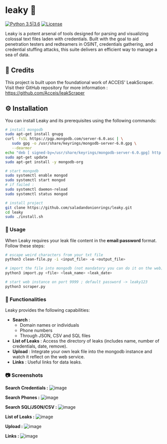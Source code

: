 # leaky :key:
[![Python 3.5|3.6](https://img.shields.io/badge/python-3.x-green.svg)](https://www.python.org/) 
[![License](https://img.shields.io/badge/license-GPLv3-red.svg)](https://raw.githubusercontent.com/almandin/fuxploider/master/LICENSE.md)

Leaky is a potent arsenal of tools designed for parsing and visualizing colossal text files laden with credentials. Built with the goal to aid penetration testers and redteamers in OSINT, credentials gathering, and credential stuffing attacks, this suite delivers an efficient way to manage a sea of data.

## :star2: Credits
This project is built upon the foundational work of ACCEIS' LeakScraper. Visit their GitHub repository for more information : https://github.com/Acceis/leakScraper

## :gear: Installation

You can install Leaky and its prerequisites using the following commands:

```bash
# install mongodb
sudo apt-get install gnupg
curl -fsSL https://pgp.mongodb.com/server-6.0.asc | \
   sudo gpg -o /usr/share/keyrings/mongodb-server-6.0.gpg \
   --dearmor
echo "deb [ signed-by=/usr/share/keyrings/mongodb-server-6.0.gpg] http://repo.mongodb.org/apt/debian bullseye/mongodb-org/6.0 main" | sudo tee /etc/apt/sources.list.d/mongodb-org-6.0.list
sudo apt-get update
sudo apt-get install -y mongodb-org

# start mongodb
sudo systemctl enable mongod
sudo systemctl start mongod
# if failed :
sudo systemctl daemon-reload
sudo systemctl status mongod

# install project
git clone https://github.com/saladandonionrings/leaky.git
cd leaky
sudo ./install.sh
```

### :rocket: Usage
When Leaky requires your leak file content in the **email:password** format. Follow these steps:

```bash
# escape weird characters from your txt file
python3 clean-file.py -i <input_file> -o <output_file>

# import the file into mongodb (not mandatory you can do it on the web)
python3 import.py <file> <leak_name> <leak_date>

# start web instance on port 9999 ; default password -> leaky123
python3 scraper.py
```
### :mag_right: Functionalities
Leaky provides the following capabilities:

* **Search** :
   * Domain names or individuals
   * Phone numbers
   * Through JSON, CSV and SQL files
* **List of Leaks** : Access the directory of leaks (includes name, number of credentials, date, remove).
* **Upload** : Integrate your own leak file into the mongodb instance and watch it reflect on the web service.
* **Links** : Useful links for data leaks.

### :camera: Screenshots

**Search Credentials :** 
![image](https://github.com/saladandonionrings/leaky/assets/61053314/a0885daa-2058-4bc6-a418-4780a9962b39)

**Search Phones :**
![image](https://github.com/saladandonionrings/leaky/assets/61053314/8816a200-06ab-4c1f-a244-15a3db6badce)

**Search SQL/JSON/CSV :**
![image](https://github.com/saladandonionrings/leaky/assets/61053314/3379147c-c416-45ab-abee-fbcbe28f6193)

**List of Leaks :**
![image](https://github.com/saladandonionrings/leaky/assets/61053314/e51f089a-b141-4e65-ad8a-35cf07ca8fe5)

**Upload :**
![image](https://github.com/saladandonionrings/leaky/assets/61053314/36c0078d-e0bd-443f-87fa-f7a16d11423e)

**Links :**
![image](https://github.com/saladandonionrings/leaky/assets/61053314/9f30ee77-2aa7-4c16-88d5-49bd3c56fbb9)

